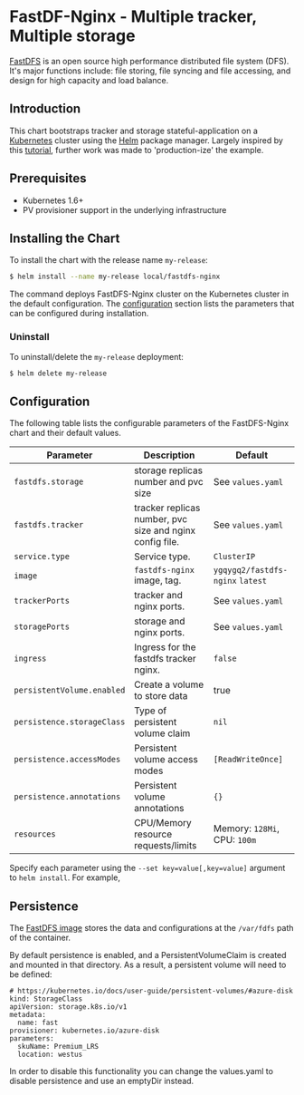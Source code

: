 # FastDF-Nginx - Multiple tracker, Multiple storage

[FastDFS](https://github.com/happyfish100/fastdfs) is an open source high performance distributed file system (DFS). It's major functions include: file storing, file syncing and file accessing, and design for high capacity and load balance.

## Introduction

This chart bootstraps tracker and storage stateful-application on a [Kubernetes](http://kubernetes.io) cluster using the [Helm](https://helm.sh) package manager. Largely inspired by this [tutorial](https://kubernetes.io/docs/tutorials/stateful-application/run-replicated-stateful-application/), further work was made to 'production-ize' the example.

## Prerequisites

- Kubernetes 1.6+
- PV provisioner support in the underlying infrastructure

## Installing the Chart

To install the chart with the release name `my-release`:

```bash
$ helm install --name my-release local/fastdfs-nginx
```

The command deploys FastDFS-Nginx cluster on the Kubernetes cluster in the default configuration. The [configuration](#configuration) section lists the parameters that can be configured during installation.

### Uninstall

To uninstall/delete the `my-release` deployment:

```bash
$ helm delete my-release
```

## Configuration

The following table lists the configurable parameters of the FastDFS-Nginx chart and their default values.

| Parameter                  | Description                         | Default                                |
| -----------------------    | ----------------------------------- | -------------------------------------- |
| `fastdfs.storage`          | storage replicas number and pvc size| See `values.yaml`                      |
| `fastdfs.tracker`          | tracker replicas number, pvc size and nginx config file.| See `values.yaml`  |
| `service.type`             | Service type.                       | `ClusterIP`                            |
| `image`                    | `fastdfs-nginx` image, tag.         | `ygqygq2/fastdfs-nginx` `latest`       |
| `trackerPorts`             | tracker and nginx ports.            | See `values.yaml`                      | 
| `storagePorts`             | storage and nginx ports.            | See `values.yaml`                      |
| `ingress`                  | Ingress for the fastdfs tracker nginx.| `false`                              |
| `persistentVolume.enabled` | Create a volume to store data       | true                                   |
| `persistence.storageClass` | Type of persistent volume claim     | `nil`                                  |
| `persistence.accessModes`  | Persistent volume access modes      | `[ReadWriteOnce]`                      |
| `persistence.annotations`  | Persistent volume annotations       | `{}`                                   |
| `resources`                | CPU/Memory resource requests/limits | Memory: `128Mi`, CPU: `100m`           |

Specify each parameter using the `--set key=value[,key=value]` argument to `helm install`. For example,

## Persistence

The [FastDFS image](https://github.com/ygqygq2/fastdfs-nginx) stores the data and configurations at the `/var/fdfs` path of the container.

By default persistence is enabled, and a PersistentVolumeClaim is created and mounted in that directory. As a result, a persistent volume will need to be defined:

```
# https://kubernetes.io/docs/user-guide/persistent-volumes/#azure-disk
kind: StorageClass
apiVersion: storage.k8s.io/v1
metadata:
  name: fast
provisioner: kubernetes.io/azure-disk
parameters:
  skuName: Premium_LRS
  location: westus
```

In order to disable this functionality you can change the values.yaml to disable persistence and use an emptyDir instead.
